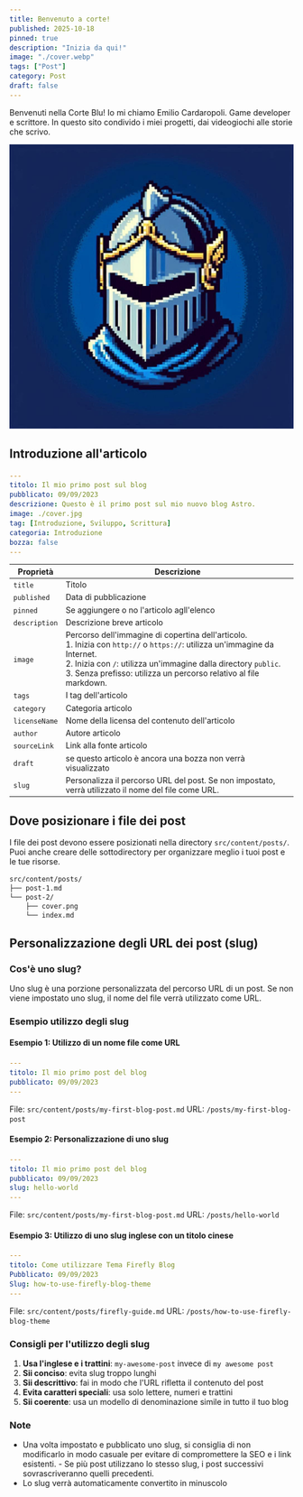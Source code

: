 ```yaml
---
title: Benvenuto a corte!
published: 2025-10-18
pinned: true
description: "Inizia da qui!"
image: "./cover.webp"
tags: ["Post"]
category: Post
draft: false
---
```




Benvenuti nella Corte Blu!
Io mi chiamo Emilio Cardaropoli. Game developer e scrittore.
In questo sito condivido i miei progetti, dai videogiochi alle storie che scrivo.

![Copertina](/assets/images/Avatar.jpg)


## Introduzione all'articolo
```yaml
---
titolo: Il mio primo post sul blog
pubblicato: 09/09/2023
descrizione: Questo è il primo post sul mio nuovo blog Astro.
image: ./cover.jpg
tag: [Introduzione, Sviluppo, Scrittura]
categoria: Introduzione
bozza: false
---
```



| Proprietà     | Descrizione                                                                                                                                                                                    |
|---------------|------------------------------------------------------------------------------------------------------------------------------------------------------------------------------------------------------|
| `title`       | Titolo                                                                                                                                                                                          |
| `published`   | Data di pubblicazione                                                                                                                                                                             |
| `pinned`      | Se aggiungere o no l'articolo agll'elenco                                                                                                                                                       |
| `description` | Descrizione breve articolo                                                                                                                                                                      |
| `image`       | Percorso dell'immagine di copertina dell'articolo. <br/>1. Inizia con `http://` o `https://`: utilizza un'immagine da Internet. <br/>2. Inizia con `/`: utilizza un'immagine dalla directory `public`. <br/>3. Senza prefisso: utilizza un percorso relativo al file markdown.|
| `tags`        | I tag dell'articolo                                                                                                                                                                            |
| `category`    | Categoria articolo                                                                                                                                                                                |
| `licenseName` | Nome della licensa del contenuto dell'articolo                                                                                                                                                                              |
| `author`      | Autore articolo                                                                                                                                                                                          |
| `sourceLink`  | Link alla fonte articolo                                                                                                                                                                          |
| `draft`       | se questo articolo è ancora una bozza non verrà visualizzato                                                                                                                                                                  |
| `slug`        | Personalizza il percorso URL del post. Se non impostato, verrà utilizzato il nome del file come URL. |

## Dove posizionare i file dei post

I file dei post devono essere posizionati nella directory `src/content/posts/`. Puoi anche creare delle sottodirectory per organizzare meglio i tuoi post e le tue risorse.

```
src/content/posts/
├── post-1.md
└── post-2/
    ├── cover.png
    └── index.md
```

## Personalizzazione degli URL dei post (slug)

### Cos'è uno slug?

Uno slug è una porzione personalizzata del percorso URL di un post. Se non viene impostato uno slug, il nome del file verrà utilizzato come URL.

### Esempio utilizzo degli slug

#### Esempio 1: Utilizzo di un nome file come URL
```yaml
---
titolo: Il mio primo post del blog
pubblicato: 09/09/2023
---
```
File: `src/content/posts/my-first-blog-post.md`
URL: `/posts/my-first-blog-post`

#### Esempio 2: Personalizzazione di uno slug
```yaml
---
titolo: Il mio primo post del blog
pubblicato: 09/09/2023
slug: hello-world
---
```
File: `src/content/posts/my-first-blog-post.md`
URL: `/posts/hello-world`

#### Esempio 3: Utilizzo di uno slug inglese con un titolo cinese
```yaml
---
titolo: Come utilizzare Tema Firefly Blog
Pubblicato: 09/09/2023
Slug: how-to-use-firefly-blog-theme
---
```
File: `src/content/posts/firefly-guide.md`
URL: `/posts/how-to-use-firefly-blog-theme`

### Consigli per l'utilizzo degli slug

1. **Usa l'inglese e i trattini**: `my-awesome-post` invece di `my awesome post`
2. **Sii conciso**: evita slug troppo lunghi
3. **Sii descrittivo**: fai in modo che l'URL rifletta il contenuto del post
4. **Evita caratteri speciali**: usa solo lettere, numeri e trattini
5. **Sii coerente**: usa un modello di denominazione simile in tutto il tuo blog

### Note

- Una volta impostato e pubblicato uno slug, si consiglia di non modificarlo in modo casuale per evitare di compromettere la SEO e i link esistenti. - Se più post utilizzano lo stesso slug, i post successivi sovrascriveranno quelli precedenti.
- Lo slug verrà automaticamente convertito in minuscolo